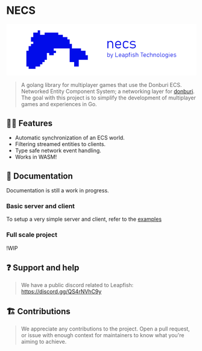 # NECS
![necs banner](./necsbanner.png)
> A golang library for multiplayer games that use the Donburi ECS.
Networked Entity Component System; a networking layer for [donburi](https://github.com/yohamta/donburi).
The goal with this project is to simplify the development of multiplayer games and experiences in Go.


## 🐱‍👓 Features
* Automatic synchronization of an ECS world.
* Filtering streamed entities to clients.
* Type safe network event handling.
* Works in WASM!


## 📝 Documentation
Documentation is still a work in progress.

### Basic server and client
To setup a very simple server and client, refer to the [examples](/examples)
### Full scale project
!WIP


## ❓ Support and help
> We have a public discord related to Leapfish: https://discord.gg/QS4rNVhC9y


## 🏗️ Contributions
> We appreciate any contributions to the project.
> Open a pull request, or issue with enough context for maintainers to know what
> you're aiming to achieve.